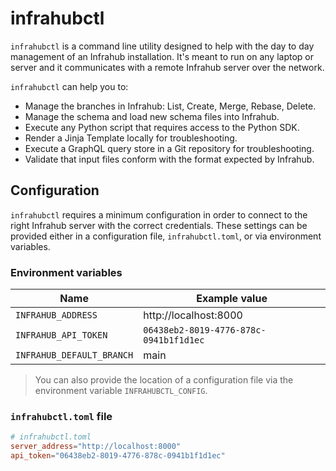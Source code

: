 # infrahubctl

`infrahubctl` is a command line utility designed to help with the day to day management of an Infrahub installation.
It's meant to run on any laptop or server and it communicates with a remote Infrahub server over the network.

`infrahubctl` can help you to:
- Manage the branches in Infrahub: List, Create, Merge, Rebase, Delete.
- Manage the schema and load new schema files into Infrahub.
- Execute any Python script that requires access to the Python SDK.
- Render a Jinja Template locally for troubleshooting.
- Execute a GraphQL query store in a Git repository for troubleshooting.
- Validate that input files conform with the format expected by Infrahub.

## Configuration

`infrahubctl` requires a minimum configuration in order to connect to the right Infrahub server with the correct credentials. These settings can be provided either in a configuration file, `infrahubctl.toml`, or via environment variables.

### Environment variables

| Name                      | Example value                          |
| ------------------------- | -------------------------------------- |
| `INFRAHUB_ADDRESS`        | http://localhost:8000                  |
| `INFRAHUB_API_TOKEN`      | `06438eb2-8019-4776-878c-0941b1f1d1ec` |
| `INFRAHUB_DEFAULT_BRANCH` | main                                   |

> You can also provide the location of a configuration file via the environment variable `INFRAHUBCTL_CONFIG`.

### `infrahubctl.toml` file

```toml
# infrahubctl.toml
server_address="http://localhost:8000"
api_token="06438eb2-8019-4776-878c-0941b1f1d1ec"
```